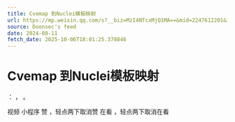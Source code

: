 ```yaml
---
title: Cvemap 到Nuclei模板映射
url: https://mp.weixin.qq.com/s?__biz=MzI4NTcxMjQ1MA==&mid=2247612201&idx=1&sn=ee62a5518dce9b1fa53e15af7478c197
source: Doonsec's feed
date: 2024-08-11
fetch_date: 2025-10-06T18:01:25.378846
---
```


# Cvemap 到Nuclei模板映射

：
，
。

视频
小程序
赞
，轻点两下取消赞
在看
，轻点两下取消在看